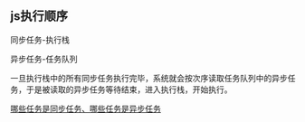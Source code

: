 ## js执行顺序

同步任务-执行栈

异步任务-任务队列

一旦执行栈中的所有同步任务执行完毕，系统就会按次序读取任务队列中的异步任务，于是被读取的异步任务等待结束，进入执行栈，开始执行。

<u>哪些任务是同步任务、哪些任务是异步任务</u>